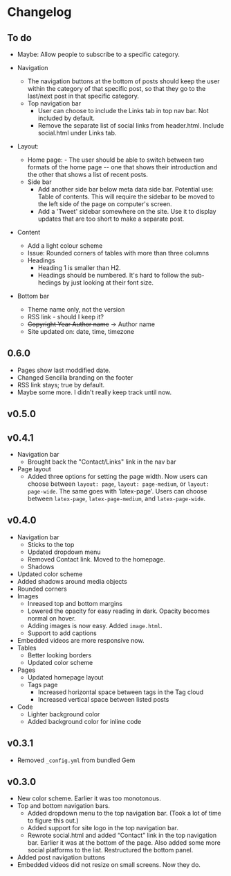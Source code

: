 # Changelog

## To do
-   Maybe: Allow people to subscribe to a specific category.
-   Navigation
    -   The navigation buttons at the bottom of posts should keep the user within the category of that specific post, so that they go to the last/next post in that specific category.
    -   Top navigation bar
        -   User can choose to include the Links tab in top nav bar. Not included by default.
        -   Remove the separate list of social links from header.html. Include social.html under Links tab.
-   Layout: 
    -   Home page: -   The user should be able to switch between two formats of the home page -- one that shows their introduction and the other that shows a list of recent posts.
    -   Side bar
        -   Add another side bar below meta data side bar. Potential use: Table of contents. This will require the sidebar to be moved to the left side of the page on computer's screen.
        -   Add a 'Tweet' sidebar somewhere on the site. Use it to display updates that are too short to make a separate post.

-   Content
    -   Add a light colour scheme
    -   Issue: Rounded corners of tables with more than three columns
    -   Headings
        -   Heading 1 is smaller than H2.
        -   Headings should be numbered. It's hard to follow the sub-hedings by just looking at their font size.
-   Bottom bar
    -   Theme name only, not the version
    -   RSS link - should I keep it?
    -   ~~Copyright Year Author name~~ -> Author name
    -   Site updated on: date, time, timezone

## 0.6.0
-   Pages show last moddified date.
-   Changed Sencilla branding on the footer
-   RSS link stays; true by default. 
-   Maybe some more. I didn't really keep track until now.

## v0.5.0

## v0.4.1
-   Navigation bar
    -   Brought back the "Contact/Links" link in the nav bar
-   Page layout
    -   Added three options for setting the page width. Now users can choose between `layout: page`, `layout: page-medium`, or `layout: page-wide`. The same goes with 'latex-page'. Users can choose between `latex-page`, `latex-page-medium`, and `latex-page-wide`.

## v0.4.0
-   Navigation bar
    -   Sticks to the top
    -   Updated dropdown menu
    -   Removed Contact link. Moved to the homepage.
    -   Shadows
-   Updated color scheme
-   Added shadows around media objects
-   Rounded corners
-   Images
    -   Inreased top and bottom margins
    -   Lowered the opacity for easy reading in dark. Opacity becomes normal on hover.
    -   Adding images is now easy. Added `image.html`.
    -   Support to add captions
-   Embedded videos are more responsive now.
-   Tables
    -   Better looking borders
    -   Updated color scheme
-   Pages    
    -   Updated homepage layout
    -   Tags page
        -   Increased horizontal space between tags in the Tag cloud
        -   Increased vertical space between listed posts
-   Code 
    -   Lighter background color
    -   Added background color for inline code

## v0.3.1
-   Removed `_config.yml` from bundled Gem

## v0.3.0
-   New color scheme. Earlier it was too monotonous.
-   Top and bottom navigation bars.
    -   Added dropdown menu to the top navigation bar. (Took a lot of time to figure this out.)
    -   Added support for site logo in the top navigation bar.
    -   Rewrote social.html and added “Contact” link in the top navigation bar. Earlier it was at the bottom of the page. Also added some more social platforms to the list.
Restructured the bottom panel.
-   Added post navigation buttons
-   Embedded videos did not resize on small screens. Now they do.





